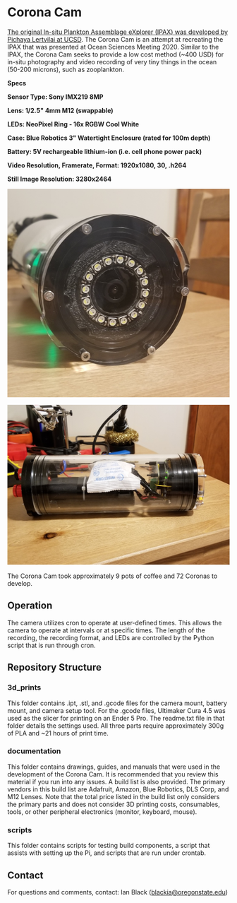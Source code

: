 # Corona Cam
[The original In-situ Plankton Assemblage eXplorer (IPAX) was developed by Pichaya Lertvilai at UCSD](https://agu.confex.com/agu/osm20/meetingapp.cgi/Paper/648464). The Corona Cam is an attempt at recreating the IPAX that was presented at Ocean Sciences Meeting 2020. Similar to the IPAX, the Corona Cam seeks to provide a low cost method (~400 USD) for in-situ photography and video recording of very tiny things in the ocean (50-200 microns), such as zooplankton.

**Specs**

**Sensor Type: Sony IMX219 8MP**

**Lens: 1/2.5" 4mm M12 (swappable)**

**LEDs: NeoPixel Ring - 16x RGBW Cool White**

**Case: Blue Robotics 3" Watertight Enclosure (rated for 100m depth)**

**Battery: 5V rechargeable lithium-ion (i.e. cell phone power pack)**

**Video Resolution, Framerate, Format: 1920x1080, 30, .h264**

**Still Image Resolution: 3280x2464**  

![Face](https://github.com/IanTBlack/corona_cam/blob/master/documentation/images/full_face.jpg)

![Side](https://github.com/IanTBlack/corona_cam/blob/master/documentation/images/side3.jpg)



The Corona Cam took approximately 9 pots of coffee and 72 Coronas to develop.



## Operation
The camera utilizes cron to operate at user-defined times. This allows the camera to operate at intervals or at specific times. The length of the recording, the recording format, and LEDs are controlled by the Python script that is run through cron.



## Repository Structure
### 3d_prints
This folder contains .ipt, .stl, and .gcode files for the camera mount, battery mount, and camera setup tool. For the .gcode files, Ultimaker Cura 4.5 was used as the slicer for printing on an Ender 5 Pro. The readme.txt file in that folder details the settings used. All three parts require approximately 300g of PLA and ~21 hours of print time.

### documentation
This folder contains drawings, guides, and manuals that were used in the development of the Corona Cam. It is recommended that you review this material if you run into any issues.
A build list is also provided. The primary vendors in this build list are Adafruit, Amazon, Blue Robotics, DLS Corp, and M12 Lenses. Note that the total price listed in the build list only considers the primary parts and does not consider 3D printing costs, consumables, tools, or other peripheral electronics (monitor, keyboard, mouse).

### scripts
This folder contains scripts for testing build components, a script that assists with setting up the Pi, and scripts that are run under crontab.


## Contact
For questions and comments, contact: Ian Black (blackia@oregonstate.edu)
